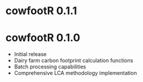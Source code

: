# cowfootR 0.1.1

# cowfootR 0.1.0

* Initial release
* Dairy farm carbon footprint calculation functions
* Batch processing capabilities
* Comprehensive LCA methodology implementation
